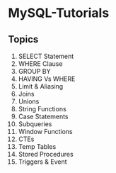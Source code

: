 # MySQL-Tutorials

## Topics

1. SELECT Statement
2. WHERE Clause
3. GROUP BY
4. HAVING Vs WHERE
5. Limit & Aliasing
6. Joins
7. Unions
8. String Functions
9. Case Statements
10. Subqueries
11. Window Functions
12. CTEs
13. Temp Tables
14. Stored Procedures
15. Triggers & Event
    
